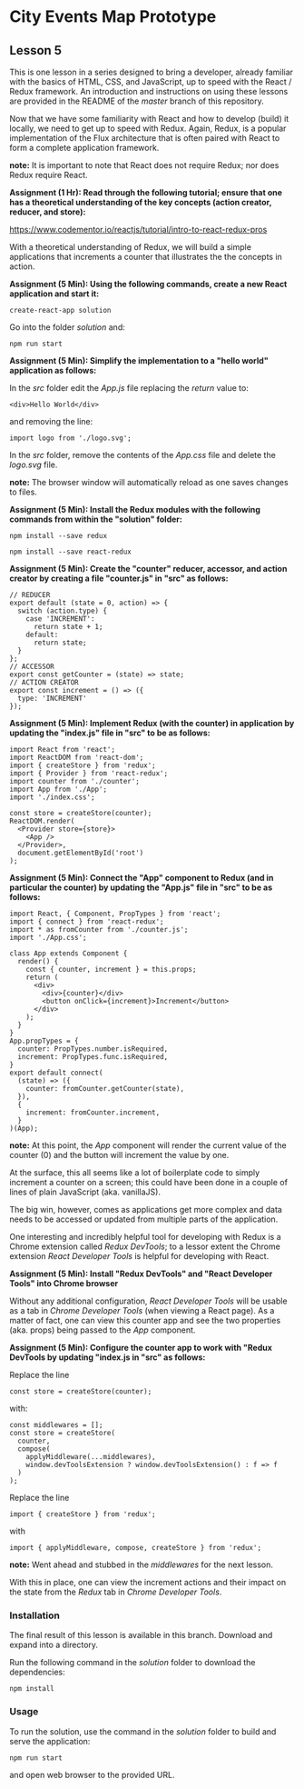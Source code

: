 # City Events Map Prototype

## Lesson 5

This is one lesson in a series designed to bring a developer, already
familiar with the basics of HTML, CSS, and JavaScript, up to speed with
the React / Redux framework. An introduction and instructions on using
these lessons are provided in the README of the *master* branch of this
repository.

Now that we have some familiarity with React and how to develop
(build) it locally, we need to get up to speed with Redux. Again, Redux,
is a popular implementation of the Flux architecture that is often paired
with React to form a complete application framework.

**note:** It is important to note that React does not require
Redux; nor does Redux require React.

**Assignment (1 Hr): Read through the following tutorial; ensure that one
has a theoretical understanding of the key concepts (action creator,
reducer, and store):**

https://www.codementor.io/reactjs/tutorial/intro-to-react-redux-pros

With a theoretical understanding of Redux, we will build a simple applications
that increments a counter that illustrates the the concepts in action.

**Assignment (5 Min): Using the following commands, create a new
React application and start it:**

`create-react-app solution`

Go into the folder *solution* and:

`npm run start`

**Assignment (5 Min): Simplify the implementation to a "hello world"
application as follows:**

In the *src* folder edit the *App.js* file replacing the *return*
value to:

```
<div>Hello World</div>
```

and removing the line:

```
import logo from './logo.svg';
```

In the *src* folder, remove the contents of the *App.css* file and
delete the *logo.svg* file.

**note:** The browser window will automatically reload as one saves
changes to files.

**Assignment (5 Min): Install the Redux modules with the following commands
from within the "solution" folder:**

`npm install --save redux`

`npm install --save react-redux`

**Assignment (5 Min): Create the "counter" reducer, accessor, and action
creator by creating a file "counter.js" in "src" as follows:**

```
// REDUCER
export default (state = 0, action) => {
  switch (action.type) {
    case 'INCREMENT':
      return state + 1;
    default:
      return state;
  }
};
// ACCESSOR
export const getCounter = (state) => state;
// ACTION CREATOR
export const increment = () => ({
  type: 'INCREMENT'
});
```

**Assignment (5 Min): Implement Redux (with the counter) in application by
updating the "index.js" file in "src" to be as follows:**

```
import React from 'react';
import ReactDOM from 'react-dom';
import { createStore } from 'redux';
import { Provider } from 'react-redux';
import counter from './counter';
import App from './App';
import './index.css';

const store = createStore(counter);
ReactDOM.render(
  <Provider store={store}>
    <App />
  </Provider>,
  document.getElementById('root')
);
```

**Assignment (5 Min): Connect the "App" component to Redux
(and in particular the counter) by updating the "App.js" file in "src"
to be as follows:**

```
import React, { Component, PropTypes } from 'react';
import { connect } from 'react-redux';
import * as fromCounter from './counter.js';
import './App.css';

class App extends Component {
  render() {
    const { counter, increment } = this.props;
    return (
      <div>
        <div>{counter}</div>
        <button onClick={increment}>Increment</button>
      </div>
    );
  }
}
App.propTypes = {
  counter: PropTypes.number.isRequired,
  increment: PropTypes.func.isRequired,
}
export default connect(
  (state) => ({
    counter: fromCounter.getCounter(state),
  }),
  {
    increment: fromCounter.increment,
  }
)(App);
```

**note:** At this point, the *App* component will render the
current value of the counter (0) and the button will
increment the value by one.

At the surface, this all seems like a lot of boilerplate code to simply
increment a counter on a screen; this could have been done in
a couple of lines of plain JavaScript (aka. vanillaJS).

The big win, however, comes as applications get more complex
and data needs to be accessed or updated from multiple
parts of the application.

One interesting and incredibly helpful tool for developing with Redux is a
Chrome extension called *Redux DevTools*; to a lessor extent the Chrome
extension *React Developer Tools* is helpful for developing with React.

**Assignment (5 Min): Install "Redux DevTools" and "React Developer Tools"
into Chrome browser**

Without any additional configuration, *React Developer Tools* will be
usable as a tab in *Chrome Developer Tools* (when viewing a React
page). As a matter of fact, one can view this counter app and see the
two properties (aka. props) being passed to the *App* component.

**Assignment (5 Min): Configure the counter app to work with "Redux
DevTools by updating "index.js in "src" as follows:**

Replace the line

```
const store = createStore(counter);
```

with:

```
const middlewares = [];
const store = createStore(
  counter,
  compose(
    applyMiddleware(...middlewares),
    window.devToolsExtension ? window.devToolsExtension() : f => f
  )
);
```

Replace the line

```
import { createStore } from 'redux';
```

with

```
import { applyMiddleware, compose, createStore } from 'redux';
```

**note:** Went ahead and stubbed in the *middlewares* for the next lesson.

With this in place, one can view the increment actions and their
impact on the state from the *Redux* tab in *Chrome Developer Tools*.

### Installation

The final result of this lesson is available in this branch. Download and
expand into a directory.

Run the following command in the *solution* folder to download the
dependencies:

`npm install`

### Usage

To run the solution, use the command in the *solution* folder to build
and serve the application:

`npm run start`

and open web browser to the provided URL.
